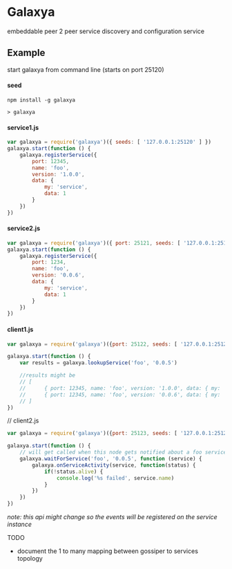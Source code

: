 # Galaxya

embeddable peer 2 peer service discovery and configuration service

## Example

start galaxya from command line (starts on port 25120)
#### seed
```
npm install -g galaxya

> galaxya
```

#### service1.js
```javascript
var galaxya = require('galaxya')({ seeds: [ '127.0.0.1:25120' ] })
galaxya.start(function () {
	galaxya.registerService({
		port: 12345,
		name: 'foo',
		version: '1.0.0',
		data: {
			my: 'service',
			data: 1
		}
	})
})
```

#### service2.js
```javascript
var galaxya = require('galaxya')({ port: 25121, seeds: [ '127.0.0.1:25120' ] }})
galaxya.start(function () {
	galaxya.registerService({
		port: 1234,
		name: 'foo',
		version: '0.0.6',
		data: {
			my: 'service',
			data: 1
		}
	})
})
```

#### client1.js
```javascript
var galaxya = require('galaxya')({port: 25122, seeds: [ '127.0.0.1:25121' ]})

galaxya.start(function () {
	var results = galaxya.lookupService('foo', '0.0.5')

	//results might be
	// [
	// 		{ port: 12345, name: 'foo', version: '1.0.0', data: { my: 'service', data: 1 }},
	//		{ port: 12345, name: 'foo', version: '0.0.6', data: { my: 'service', data: 1 }}
	// ]
})

```

// client2.js
```javascript
var galaxya = require('galaxya')({port: 25123, seeds: [ '127.0.0.1:25122' ]})

galaxya.start(function () {
	// will get called when this node gets notified about a foo service with version >= 0.0.5
	galaxya.waitForService('foo', '0.0.5', function (service) {
		galaxya.onServiceActivity(service, function(status) {
			if(!status.alive) {
				console.log('%s failed', service.name)
			}
		})
	})
})

```
_note: this api might change so the events will be registered on the service instance_

TODO
* document the 1 to many mapping between gossiper to services topology
